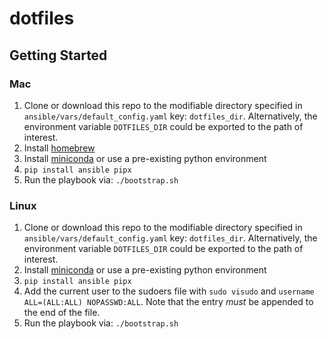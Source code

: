 # dotfiles

## Getting Started

### Mac

1. Clone or download this repo to the modifiable directory specified in `ansible/vars/default_config.yaml` key: `dotfiles_dir`. Alternatively, the environment variable `DOTFILES_DIR` could be exported to the path of interest.
2. Install [homebrew](https://brew.sh/)
3. Install [miniconda](https://docs.conda.io/en/latest/miniconda.html) or use a pre-existing python environment
4. `pip install ansible pipx`
5. Run the playbook via: `./bootstrap.sh`

### Linux

1. Clone or download this repo to the modifiable directory specified in `ansible/vars/default_config.yaml` key: `dotfiles_dir`. Alternatively, the environment variable `DOTFILES_DIR` could be exported to the path of interest.
2. Install [miniconda](https://docs.conda.io/en/latest/miniconda.html) or use a pre-existing python environment
3. `pip install ansible pipx`
4. Add the current user to the sudoers file with `sudo visudo` and `username ALL=(ALL:ALL) NOPASSWD:ALL`. Note that the entry *must* be appended to the end of the file.
5. Run the playbook via: `./bootstrap.sh`

